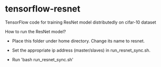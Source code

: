 # tensorflow-resnet
TensorFlow code for training ResNet model distributedly on cifar-10 dataset

How to run the ResNet model?

- Place this folder under home directory. Change its name to resnet.

- Set the appropriate ip address (master/slaves) in run_resnet_sync.sh.

- Run 'bash run_resnet_sync.sh'

#
